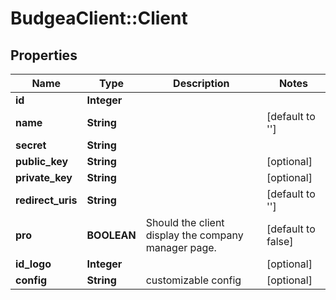 # BudgeaClient::Client

## Properties
Name | Type | Description | Notes
------------ | ------------- | ------------- | -------------
**id** | **Integer** |  | 
**name** | **String** |  | [default to &#39;&#39;]
**secret** | **String** |  | 
**public_key** | **String** |  | [optional] 
**private_key** | **String** |  | [optional] 
**redirect_uris** | **String** |  | [default to &#39;&#39;]
**pro** | **BOOLEAN** | Should the client display the company manager page. | [default to false]
**id_logo** | **Integer** |  | [optional] 
**config** | **String** | customizable config | [optional] 


